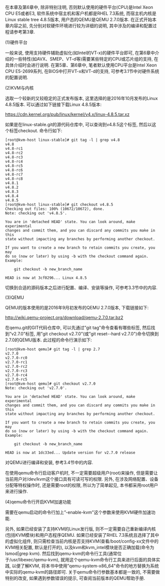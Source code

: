 
<!-- @import "[TOC]" {cmd="toc" depthFrom=1 depthTo=6 orderedList=false} -->

<!-- code_chunk_output -->



<!-- /code_chunk_output -->

在本章及第6章中, 除非特别注明, 否则默认使用的硬件平台(CPU)是Intel Xeon CPU E5或者E3, 软件系统中宿主机和客户机都是RHEL 7.3系统, 而宿主机内核是Linux stable tree 4.8.5版本, 用户态的QEMU是QEMU 2.7.0版本. 在正式开始本章内容之前, 先分别对软硬件环境进行较为详细的说明, 其中涉及的编译和配置过程请参考第3章.

(1)硬件平台

一般来说, 使用支持硬件辅助虚拟化(如Intel的VT-x)的硬件平台即可, 在第6章中介绍的一些特性(如AVX、SMEP、VT-d等)需要某些特定的CPU或芯片组的支持, 在具体介绍时会进行说明. 在第5章、第6章中, 笔者默认使用CPU平台是Intel Xeon CPU E5\-2699系列, 在BIOS中打开VT\-x和VT\-d的支持, 可参考3.1节中对硬件系统的配置说明.

(2)KVM与内核

选取一个较新的又较稳定的正式发布版本, 这里选择的是2016年10月发布的Linux 4.8.5版本. 可以通过如下链接下载Linux 4.8.5版本:

https://cdn.kernel.org/pub/linux/kernel/v4.x/linux-4.8.5.tar.xz

如果是在linux-stable.git的源代码仓库中, 可以查询到v4.8.5这个标签, 然后以这个标签checkout. 命令行如下:

```
[root@kvm-host linux-stable]# git tag -l | grep v4.8
v4.8
v4.8-rc1
v4.8-rc2
v4.8-rc3
v4.8-rc4
v4.8-rc5
v4.8-rc6
v4.8-rc7
v4.8-rc8
v4.8.1
v4.8.2
v4.8.3
v4.8.4
v4.8.5
[root@kvm-host linux-stable]# git checkout v4.8.5
Checking out files: 100% (10672/10672), done.
Note: checking out 'v4.8.5'.

You are in 'detached HEAD' state. You can look around, make experimental
changes and commit them, and you can discard any commits you make in this
state without impacting any branches by performing another checkout.

If you want to create a new branch to retain commits you create, you may
do so (now or later) by using -b with the checkout command again. Example:

    git checkout -b new_branch_name

HEAD is now at 3cf0296... Linux 4.8.5
```

切换到合适的源码版本之后进行配置、编译、安装等操作, 可参考3.3节中的内容.

(3)QEMU

QEMU的版本使用的是2016年9月初发布的QEMU 2.7.0版本, 下载链接如下:

http://wiki.qemu-project.org/download/qemu-2.7.0.tar.bz2

在qemu.git的GIT代码仓库中, 可以先通过”git tag"命令查看有哪些标签, 然后找到”v2.7.0"标签, 用”git checkout v2.7.0"(或”git reset--hard v2.7.0")命令切换到2.7.0的QEMU版本. 此过程的命令行演示如下:

```
[root@kvm-host qemu]# git tag -l | grep 2.7
v2.7.0
v2.7.0-rc0
v2.7.0-rc1
v2.7.0-rc2
v2.7.0-rc3
v2.7.0-rc4
v2.7.0-rc5
[root@kvm-host qemu]# git checkout v2.7.0
Note: checking out 'v2.7.0'.

You are in 'detached HEAD' state. You can look around, make experimental
changes and commit them, and you can discard any commits you make in this
state without impacting any branches by performing another checkout.

If you want to create a new branch to retain commits you create, you may
do so (now or later) by using -b with the checkout command again. Example:

    git checkout -b new_branch_name

HEAD is now at 1dc33ed... Update version for v2.7.0 release
```

对QEMU进行编译和安装, 参考3.4节中的内容.

在使用qemu命令行启动客户机时, 不一定需要超级用户(root)来操作, 但是需要让当前用户对/dev/kvm这个接口具有可读可写的权限. 另外, 在涉及网络配置、设备分配等特权操作时, 还是需要root的权限, 所以为了简单起见, 本书都采用root用户来进行操作.

(4)qemu命令行开启KVM加速功能

需要在qemu启动的命令行加上”-enable-kvm"这个参数来使用KVM硬件加速功能.

另外, 如果已经安装了支持KVM的Linux发行版, 则不一定需要自己重新编译内核(包括KVM模块)和用户态程序QEMU. 如果已经安装了RHEL 7.3系统且选择了其中的虚拟化组件, 则只需检查当前内核是否支持KVM(查看/boot/config-xx文件中的KVM相关配置, 默认是打开的), 以及kvm和kvm_intel模块是否正确加载(命令为lsmod|grep kvm). 然后找到qemu-kvm的命令行工具(通常位于/usr/libexec/qemu-kvm), 就用这个qemu-kvm命令行工具来进行后面的具体实践, 以便了解KVM, 将本书中使用”qemu-system-x86_64"命令的地方替换为系统中实际的qemu-kvm的路径即可. 关于qemu命令行参数基本都是一致的, 不需要做特别的改变, 如果遇到参数错误的提示, 可查阅当前版本的QEMU帮助手册.

